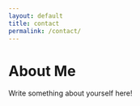 ```yaml
---
layout: default
title: contact
permalink: /contact/
---
```

# About Me
Write something about yourself here!